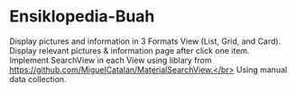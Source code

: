 # Ensiklopedia-Buah
Display pictures and information in 3 Formats View (List, Grid, and Card).</br>
Display relevant pictures & information page after click one item.</br>
Implement SearchView in each View using liblary from https://github.com/MiguelCatalan/MaterialSearchView.</br>
Using manual data collection.

